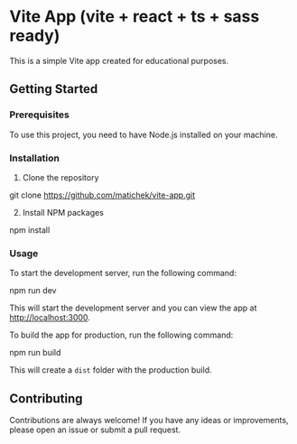 # Vite App (vite + react + ts + sass ready)

This is a simple Vite app created for educational purposes.

## Getting Started

### Prerequisites

To use this project, you need to have Node.js installed on your machine.

### Installation

1. Clone the repository

git clone https://github.com/matichek/vite-app.git

2. Install NPM packages

npm install


### Usage

To start the development server, run the following command:

npm run dev

This will start the development server and you can view the app at [http://localhost:3000](http://localhost:3000).

To build the app for production, run the following command:

npm run build


This will create a `dist` folder with the production build.

## Contributing

Contributions are always welcome! If you have any ideas or improvements, please open an issue or submit a pull request.

